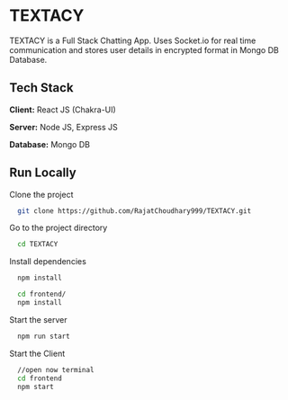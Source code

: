 
# TEXTACY

TEXTACY is a Full Stack Chatting App.
Uses Socket.io for real time communication and stores user details in encrypted format in Mongo DB Database.
## Tech Stack

**Client:** React JS (Chakra-UI)

**Server:** Node JS, Express JS

**Database:** Mongo DB
  
## Run Locally

Clone the project

```bash
  git clone https://github.com/RajatChoudhary999/TEXTACY.git
```

Go to the project directory

```bash
  cd TEXTACY
```

Install dependencies

```bash
  npm install
```

```bash
  cd frontend/
  npm install
```

Start the server

```bash
  npm run start
```
Start the Client

```bash
  //open now terminal
  cd frontend
  npm start
```
